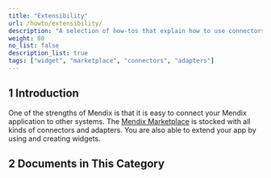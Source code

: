 ```yaml
---
title: "Extensibility"
url: /howto/extensibility/
description: "A selection of how-tos that explain how to use connectors and adapters from the Marketplace."
weight: 80
no_list: false 
description_list: true 
tags: ["widget", "marketplace", "connectors", "adapters"]
---
```


## 1 Introduction

One of the strengths of Mendix is that it is easy to connect your Mendix application to other systems. The [Mendix Marketplace](https://marketplace.mendix.com/) is stocked with all kinds of connectors and adapters. You are also able to extend your app by using and creating widgets.

## 2 Documents in This Category
